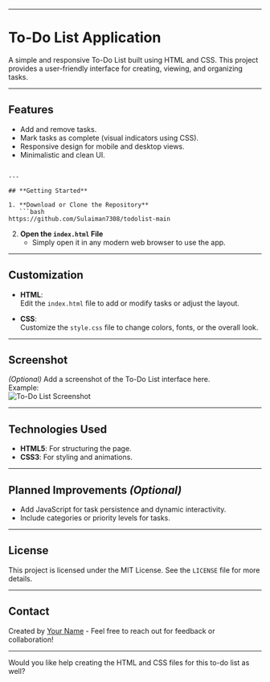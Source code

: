 

---

# **To-Do List Application**

A simple and responsive To-Do List built using HTML and CSS. This project provides a user-friendly interface for creating, viewing, and organizing tasks.

---

## **Features**
- Add and remove tasks.
- Mark tasks as complete (visual indicators using CSS).
- Responsive design for mobile and desktop views.
- Minimalistic and clean UI.


```

---

## **Getting Started**

1. **Download or Clone the Repository**
   ```bash
https://github.com/Sulaiman7308/todolist-main
   ```
2. **Open the `index.html` File**
   - Simply open it in any modern web browser to use the app.

---

## **Customization**

- **HTML**:  
  Edit the `index.html` file to add or modify tasks or adjust the layout.
  
- **CSS**:  
  Customize the `style.css` file to change colors, fonts, or the overall look.

---

## **Screenshot**
*(Optional)* Add a screenshot of the To-Do List interface here.  
Example:  
![To-Do List Screenshot](link-to-screenshot.png)

---

## **Technologies Used**
- **HTML5**: For structuring the page.
- **CSS3**: For styling and animations.

---

## **Planned Improvements** *(Optional)*
- Add JavaScript for task persistence and dynamic interactivity.
- Include categories or priority levels for tasks.

---

## **License**
This project is licensed under the MIT License. See the `LICENSE` file for more details.

---

## **Contact**
Created by [Your Name](https://github.com/username) - Feel free to reach out for feedback or collaboration!

---

Would you like help creating the HTML and CSS files for this to-do list as well?
